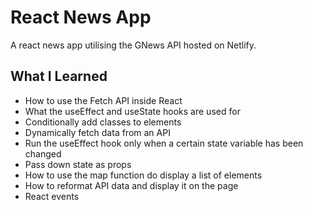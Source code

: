 # React News App

A react news app utilising the GNews API hosted on Netlify.

## What I Learned

- How to use the Fetch API inside React
- What the useEffect and useState hooks are used for
- Conditionally add classes to elements
- Dynamically fetch data from an API
- Run the useEffect hook only when a certain state variable has been changed
- Pass down state as props
- How to use the map function do display a list of elements
- How to reformat API data and display it on the page
- React events
